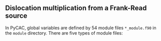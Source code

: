 ## Dislocation multiplication from a Frank-Read source

In PyCAC, global variables are defined by 54 module files `*_module.f90` in the `module` directory. There are five types of module files:

	